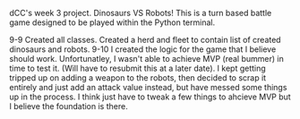 dCC's week 3 project.  Dinosaurs VS Robots!  This is a turn based battle game designed to be played within the Python terminal.


9-9 Created all classes.  Created a herd and fleet to contain list of created dinosaurs and robots.
9-10 I created the logic for the game that I believe should work.  Unfortunatley, I wasn't able to achieve MVP (real bummer) in time to test it.  (Will have to resubmit this at a later date).
I kept getting tripped up on adding a weapon to the robots, then decided to scrap it entirely and just add an attack value instead, but have messed some things up in the process.
I think just have to tweak a few things to ahcieve MVP but I believe the foundation is there.
